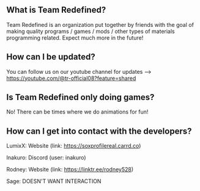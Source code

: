 ## What is Team Redefined?

Team Redefined is an organization put together by friends with the goal of making quality programs / games / mods / other types of materials programming related.
Expect much more in the future!


## How can I be updated?

You can follow us on our youtube channel for updates --> https://youtube.com/@tr-official08?feature=shared


## Is Team Redefined only doing games?

No! 
There can be times where we do animations for fun!


## How can I get into contact with the developers?


LumixX: Website (link: https://soxprofilereal.carrd.co)

Inakuro: Discord (user: inakuro)

Rodney: Website (link: https://linktr.ee/rodney528)

Sage: DOESN'T WANT INTERACTION 
